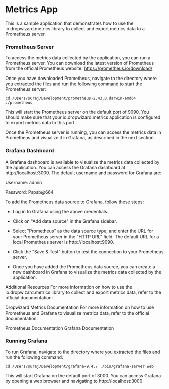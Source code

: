 # Metrics App

This is a sample application that demonstrates how to use the io.dropwizard.metrics library to collect and export metrics data to a Prometheus server.

### Prometheus Server

To access the metrics data collected by the application, you can run a Prometheus server. You can download the latest version of Prometheus from the official Prometheus website: https://prometheus.io/download/

Once you have downloaded Prometheus, navigate to the directory where you extracted the files and run the following command to start the Prometheus server:

`cd /Users/suraj/Development/prometheus-2.43.0.darwin-amd64
./prometheus`

This will start the Prometheus server on the default port of 9090. You should make sure that your io.dropwizard.metrics application is configured to export metrics data to this port.

Once the Prometheus server is running, you can access the metrics data in Prometheus and visualize it in Grafana, as described in the next section.

### Grafana Dashboard

A Grafana dashboard is available to visualize the metrics data collected by the application. You can access the Grafana dashboard at http://localhost:3000. The default username and password for Grafana are:

Username: admin

Password: Pspsb@664

To add the Prometheus data source to Grafana, follow these steps:

* Log in to Grafana using the above credentials.

* Click on "Add data source" in the Grafana sidebar.


* Select "Prometheus" as the data source type, and enter the URL for your Prometheus server in the "HTTP URL" field. The default URL for a local Prometheus server is http://localhost:9090.


* Click the "Save & Test" button to test the connection to your Prometheus server.

* Once you have added the Prometheus data source, you can create a new dashboard in Grafana to visualize the metrics data collected by the application.

Additional Resources
For more information on how to use the io.dropwizard.metrics library to collect and export metrics data, refer to the official documentation:

Dropwizard Metrics Documentation
For more information on how to use Prometheus and Grafana to visualize metrics data, refer to the official documentation:

Prometheus Documentation
Grafana Documentation

### Running Grafana

To run Grafana, navigate to the directory where you extracted the files and run the following command:

`cd /Users/suraj/Development/grafana-9.4.7
./bin/grafana-server web`

This will start Grafana on the default port of 3000. You can access Grafana by opening a web browser and navigating to http://localhost:3000
